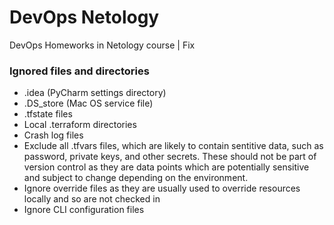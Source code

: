 # DevOps Netology

<p>DevOps Homeworks in Netology course | Fix</p>

### Ignored files and directories
- .idea (PyCharm settings directory)
- .DS_store (Mac OS service file)
- .tfstate files
- Local .terraform directories
- Crash log files
- Exclude all .tfvars files, which are likely to contain sentitive data, such as password, private keys, and other secrets. These should not be part of version control as they are data points which are potentially sensitive and subject to change depending on the environment.
- Ignore override files as they are usually used to override resources locally and so are not checked in
- Ignore CLI configuration files